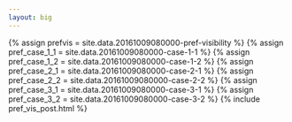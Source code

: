 ```yaml
---
layout: big
---
```

{% assign prefvis = site.data.20161009080000-pref-visibility %}
{% assign pref_case_1_1 = site.data.20161009080000-case-1-1 %}
{% assign pref_case_1_2 = site.data.20161009080000-case-1-2 %}
{% assign pref_case_2_1 = site.data.20161009080000-case-2-1 %}
{% assign pref_case_2_2 = site.data.20161009080000-case-2-2 %}
{% assign pref_case_3_1 = site.data.20161009080000-case-3-1 %}
{% assign pref_case_3_2 = site.data.20161009080000-case-3-2 %}
{% include pref_vis_post.html %}
